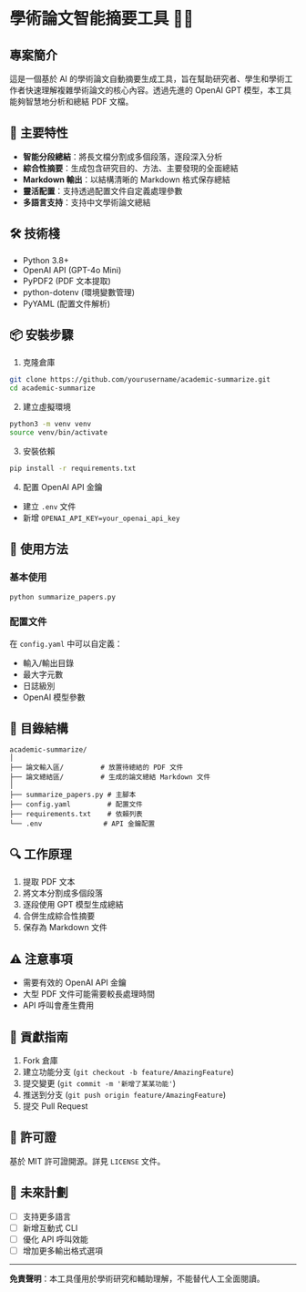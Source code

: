 # 學術論文智能摘要工具 🤖📄

## 專案簡介

這是一個基於 AI 的學術論文自動摘要生成工具，旨在幫助研究者、學生和學術工作者快速理解複雜學術論文的核心內容。透過先進的 OpenAI GPT 模型，本工具能夠智慧地分析和總結 PDF 文檔。

## 🌟 主要特性

- **智能分段總結**：將長文檔分割成多個段落，逐段深入分析
- **綜合性摘要**：生成包含研究目的、方法、主要發現的全面總結
- **Markdown 輸出**：以結構清晰的 Markdown 格式保存總結
- **靈活配置**：支持透過配置文件自定義處理參數
- **多語言支持**：支持中文學術論文總結

## 🛠 技術棧

- Python 3.8+
- OpenAI API (GPT-4o Mini)
- PyPDF2 (PDF 文本提取)
- python-dotenv (環境變數管理)
- PyYAML (配置文件解析)

## 📦 安裝步驟

1. 克隆倉庫
```bash
git clone https://github.com/yourusername/academic-summarize.git
cd academic-summarize
```

2. 建立虛擬環境
```bash
python3 -m venv venv
source venv/bin/activate
```

3. 安裝依賴
```bash
pip install -r requirements.txt
```

4. 配置 OpenAI API 金鑰
- 建立 `.env` 文件
- 新增 `OPENAI_API_KEY=your_openai_api_key`

## 🚀 使用方法

### 基本使用
```bash
python summarize_papers.py
```

### 配置文件
在 `config.yaml` 中可以自定義：
- 輸入/輸出目錄
- 最大字元數
- 日誌級別
- OpenAI 模型參數

## 📂 目錄結構
```
academic-summarize/
│
├── 論文輸入區/         # 放置待總結的 PDF 文件
├── 論文總結區/         # 生成的論文總結 Markdown 文件
│
├── summarize_papers.py # 主腳本
├── config.yaml         # 配置文件
├── requirements.txt    # 依賴列表
└── .env               # API 金鑰配置
```

## 🔍 工作原理

1. 提取 PDF 文本
2. 將文本分割成多個段落
3. 逐段使用 GPT 模型生成總結
4. 合併生成綜合性摘要
5. 保存為 Markdown 文件

## ⚠️ 注意事項

- 需要有效的 OpenAI API 金鑰
- 大型 PDF 文件可能需要較長處理時間
- API 呼叫會產生費用

## 🤝 貢獻指南

1. Fork 倉庫
2. 建立功能分支 (`git checkout -b feature/AmazingFeature`)
3. 提交變更 (`git commit -m '新增了某某功能'`)
4. 推送到分支 (`git push origin feature/AmazingFeature`)
5. 提交 Pull Request

## 📄 許可證

基於 MIT 許可證開源。詳見 `LICENSE` 文件。

## 🌈 未來計劃

- [ ] 支持更多語言
- [ ] 新增互動式 CLI
- [ ] 優化 API 呼叫效能
- [ ] 增加更多輸出格式選項

---

**免責聲明**：本工具僅用於學術研究和輔助理解，不能替代人工全面閱讀。
